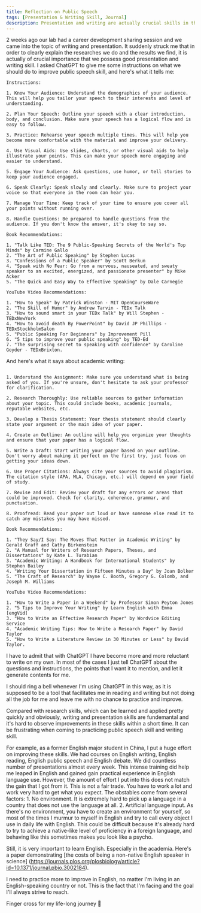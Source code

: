 ```yaml
---
title: Reflection on Public Speech
tags: [Presentation & Writing Skill, Journal]
description: Presentation and writing are actually crucial skills in the academia.
---
```


2 weeks ago our lab had a career development sharing session and we came into the topic of writing and presentation. It suddenly struck me that in order to clearly explain the researches we do and the results we find, it is actually of crucial importance that we possess good presentation and writing skill. I asked ChatGPT to give me some instructions on what we should do to improve public speech skill, and here's what it tells me:

```
Instructions:

1. Know Your Audience: Understand the demographics of your audience. This will help you tailor your speech to their interests and level of understanding.

2. Plan Your Speech: Outline your speech with a clear introduction, body, and conclusion. Make sure your speech has a logical flow and is easy to follow.

3. Practice: Rehearse your speech multiple times. This will help you become more comfortable with the material and improve your delivery.

4. Use Visual Aids: Use slides, charts, or other visual aids to help illustrate your points. This can make your speech more engaging and easier to understand.

5. Engage Your Audience: Ask questions, use humor, or tell stories to keep your audience engaged. 

6. Speak Clearly: Speak slowly and clearly. Make sure to project your voice so that everyone in the room can hear you.

7. Manage Your Time: Keep track of your time to ensure you cover all your points without running over.

8. Handle Questions: Be prepared to handle questions from the audience. If you don't know the answer, it's okay to say so.

Book Recommendations:

1. "Talk Like TED: The 9 Public-Speaking Secrets of the World's Top Minds" by Carmine Gallo
2. "The Art of Public Speaking" by Stephen Lucas
3. "Confessions of a Public Speaker" by Scott Berkun
4. "Speak with No Fear: Go from a nervous, nauseated, and sweaty speaker to an excited, energized, and passionate presenter" by Mike Acker
5. "The Quick and Easy Way to Effective Speaking" by Dale Carnegie

YouTube Video Recommendations:

1. "How to Speak" by Patrick Winston - MIT OpenCourseWare
2. "The Skill of Humor" by Andrew Tarvin - TEDx Talk
3. "How to sound smart in your TEDx Talk" by Will Stephen - TEDxNewYork
4. "How to avoid death By PowerPoint" by David JP Phillips - TEDxStockholmSalon
5. "Public Speaking For Beginners" by Improvement Pill
6. "5 tips to improve your public speaking" by TED-Ed
7. "The surprising secret to speaking with confidence" by Caroline Goyder - TEDxBrixton.

```

And here's what it says about academic writing:

```

1. Understand the Assignment: Make sure you understand what is being asked of you. If you're unsure, don't hesitate to ask your professor for clarification.

2. Research Thoroughly: Use reliable sources to gather information about your topic. This could include books, academic journals, reputable websites, etc.

3. Develop a Thesis Statement: Your thesis statement should clearly state your argument or the main idea of your paper.

4. Create an Outline: An outline will help you organize your thoughts and ensure that your paper has a logical flow.

5. Write a Draft: Start writing your paper based on your outline. Don't worry about making it perfect on the first try, just focus on getting your ideas down.

6. Use Proper Citations: Always cite your sources to avoid plagiarism. The citation style (APA, MLA, Chicago, etc.) will depend on your field of study.

7. Revise and Edit: Review your draft for any errors or areas that could be improved. Check for clarity, coherence, grammar, and punctuation.

8. Proofread: Read your paper out loud or have someone else read it to catch any mistakes you may have missed.

Book Recommendations:

1. "They Say/I Say: The Moves That Matter in Academic Writing" by Gerald Graff and Cathy Birkenstein
2. "A Manual for Writers of Research Papers, Theses, and Dissertations" by Kate L. Turabian
3. "Academic Writing: A Handbook for International Students" by Stephen Bailey
4. "Writing Your Dissertation in Fifteen Minutes a Day" by Joan Bolker
5. "The Craft of Research" by Wayne C. Booth, Gregory G. Colomb, and Joseph M. Williams

YouTube Video Recommendations:

1. "How to Write a Paper in a Weekend" by Professor Simon Peyton Jones
2. "5 Tips to Improve Your Writing" by Learn English with Emma [engVid]
3. "How to Write an Effective Research Paper" by Wordvice Editing Service
4. "Academic Writing Tips: How to Write a Research Paper" by David Taylor
5. "How to Write a Literature Review in 30 Minutes or Less" by David Taylor.

```

I have to admit that with ChatGPT I have become more and more reluctant to write on my own. In most of the cases I just tell ChatGPT about the questions and instructions, the points that I want it to mention, and let it generate contents for me.

I should ring a bell whenever I'm using ChatGPT in this way, as it is supposed to be a tool that facilitates me in reading and writing but not doing all the job for me and leave me with no chance to practice and improve.

Compared with research skills, which can be learned and applied pretty quickly and obviously, writing and presentation skills are fundemantal and it's hard to observe improvements in these skills within a short time. It can be frustrating when coming to practicing public speech skill and writing skill.

For example, as a former English major student in China, I put a huge effort on improving these skills. We had courses on English writing, English reading, English public speech and English debate. We did countless number of presentations almost every week. This intense training did help me leaped in English and gained gain practical experience in English language use. However, the amount of effort I put into this does not match the gain that I got from it. This is not a fair trade. You have to work a lot and work very hard to get what you expect. The obstables come from several factors: 1. No environment. It is extremely hard to pick up a language in a country that does not use the language at all. 2. Artificial language input. As there's no environment, you have to create an environment for yourself, so most of the times I murmur to myself in English and try to call every object I use in daily life with English. This could be difficult because it's already hard to try to achieve a native-like level of proficiency in a foreign language, and behaving like this sometimes makes you look like a psycho.

Still, it is very important to learn English. Especially in the academia. Here's a paper demonstrating [the costs of being a non-native English speaker in science] (https://journals.plos.org/plosbiology/article?id=10.1371/journal.pbio.3002184). 

I need to practice more to improve in English, no matter I'm living in an English-speaking country or not. This is the fact that I'm facing and the goal I'll always strive to reach.

Finger cross for my life-long journey :crossed_fingers: